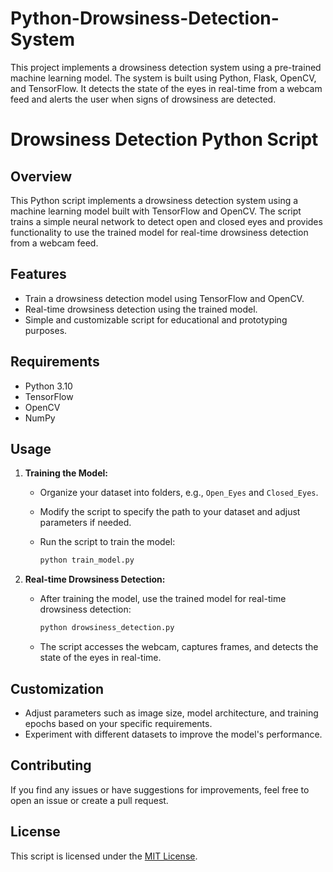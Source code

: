 # Python-Drowsiness-Detection-System
This project implements a drowsiness detection system using a pre-trained machine learning model. The system is built using Python, Flask, OpenCV, and TensorFlow. It detects the state of the eyes in real-time from a webcam feed and alerts the user when signs of drowsiness are detected.


# Drowsiness Detection Python Script

## Overview

This Python script implements a drowsiness detection system using a machine learning model built with TensorFlow and OpenCV. The script trains a simple neural network to detect open and closed eyes and provides functionality to use the trained model for real-time drowsiness detection from a webcam feed.

## Features

- Train a drowsiness detection model using TensorFlow and OpenCV.
- Real-time drowsiness detection using the trained model.
- Simple and customizable script for educational and prototyping purposes.

## Requirements

- Python 3.10
- TensorFlow
- OpenCV
- NumPy

## Usage

1. **Training the Model:**

   - Organize your dataset into folders, e.g., `Open_Eyes` and `Closed_Eyes`.
   - Modify the script to specify the path to your dataset and adjust parameters if needed.
   - Run the script to train the model:

     ```bash
     python train_model.py
     ```

2. **Real-time Drowsiness Detection:**

   - After training the model, use the trained model for real-time drowsiness detection:

     ```bash
     python drowsiness_detection.py
     ```

   - The script accesses the webcam, captures frames, and detects the state of the eyes in real-time.

## Customization

- Adjust parameters such as image size, model architecture, and training epochs based on your specific requirements.
- Experiment with different datasets to improve the model's performance.

## Contributing

If you find any issues or have suggestions for improvements, feel free to open an issue or create a pull request.

## License

This script is licensed under the [MIT License](LICENSE).

